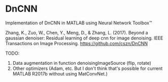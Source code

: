 # DnCNN
Implementation of DnCNN in MATLAB using Neural Network Toolbox™

Zhang, K., Zuo, W., Chen, Y., Meng, D., & Zhang, L. (2017). Beyond a gaussian denoiser: Residual learning of deep cnn for image denoising. IEEE Transactions on Image Processing.
https://github.com/cszn/DnCNN


TODO:
1. Data augmentation in function denoisingImageSource (flip, rotate)
2. Other optimizers (Adam, etc. But I don't think that's possible for current MATLAB R2017b without using MatConvNet.)